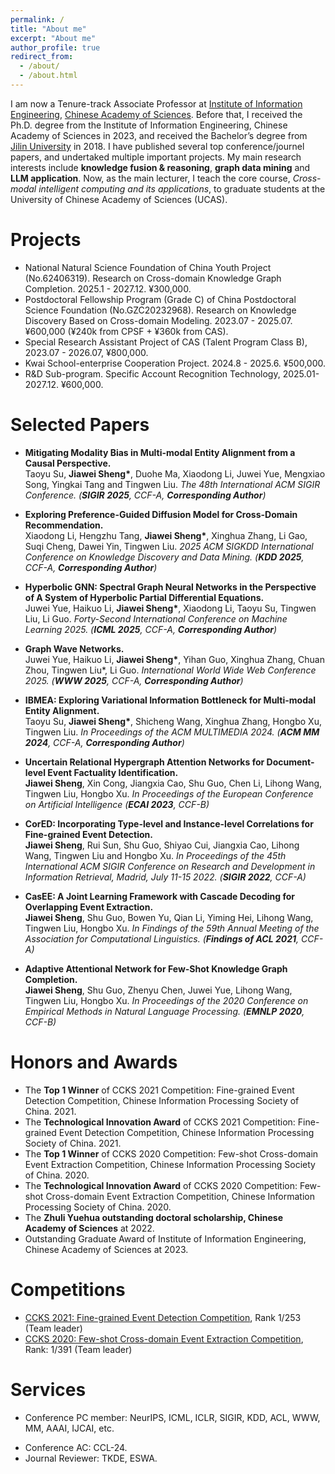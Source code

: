 ```yaml
---
permalink: /
title: "About me"
excerpt: "About me"
author_profile: true
redirect_from:
  - /about/
  - /about.html
---
```


<!-- I am currently pursuing a PhD degree (the 4/5 year) in the [Institute of Information Engineering](http://www.iie.ac.cn/), [Chinese Academy of Sciences](https://www.ucas.ac.cn/).
I received my Bachelor’s degree from [Jilin University](https://www.jlu.edu.cn/) in 2018.  Up to now, I have published several papers in the top conferences (e.g., ACL, SIGIR, EMNLP, etc.), and won prizes in data competitions.
My main research interests include **event extraction**, **information extraction** and **knowledge graph completion.**
Now, I am preparing for NLP algorithm engineer recruit.  -->

I am now a Tenure-track Associate Professor at [Institute of Information Engineering](http://www.iie.ac.cn/), [Chinese Academy of Sciences](https://www.ucas.ac.cn/).
Before that, I received the Ph.D. degree from the Institute of Information Engineering, Chinese Academy of Sciences in 2023, and received the Bachelor’s degree from [Jilin University](https://www.jlu.edu.cn/) in 2018.
I have published several top conference/journel papers, and undertaked multiple important projects.
My main research interests include **knowledge fusion & reasoning**, **graph data mining** and **LLM application**.
Now, as the main lecturer, I teach the core course, _Cross-modal intelligent computing and its applications_, to graduate students at the University of Chinese Academy of Sciences (UCAS).

# Projects

- National Natural Science Foundation of China Youth Project (No.62406319). Research on Cross-domain Knowledge Graph Completion. 2025.1 - 2027.12. ¥300,000.
- Postdoctoral Fellowship Program (Grade C) of China Postdoctoral Science Foundation (No.GZC20232968). Research on Knowledge Discovery Based on Cross-domain Modeling. 2023.07 - 2025.07. ¥600,000 (¥240k from CPSF + ¥360k from CAS).
- Special Research Assistant Project of CAS (Talent Program Class B), 2023.07 - 2026.07, ¥800,000.
- Kwai School-enterprise Cooperation Project. 2024.8 - 2025.6. ¥500,000.
- R&D Sub-program. Specific Account Recognition Technology, 2025.01-2027.12. ¥600,000.

<!-- - Talent Program Class B of Institute of Information Engineering, CAS, Tenure-track Young Associate Professor, 2023.07 - 2026.07. -->

# Selected Papers

- **Mitigating Modality Bias in Multi-modal Entity Alignment from a Causal Perspective.** <br>
  Taoyu Su, **Jiawei Sheng\***, Duohe Ma, Xiaodong Li, Juwei Yue, Mengxiao Song, Yingkai Tang and Tingwen Liu.
  _The 48th International ACM SIGIR Conference. (**SIGIR 2025**, CCF-A, **Corresponding Author**)_

- **Exploring Preference-Guided Diffusion Model for Cross-Domain Recommendation.** <br>
  Xiaodong Li, Hengzhu Tang, **Jiawei Sheng\***, Xinghua Zhang, Li Gao, Suqi Cheng, Dawei Yin, Tingwen Liu.
  _2025 ACM SIGKDD International Conference on Knowledge Discovery and Data Mining. (**KDD 2025**, CCF-A, **Corresponding Author**)_

- **Hyperbolic GNN: Spectral Graph Neural Networks in the Perspective of A System of Hyperbolic Partial Differential Equations.**<br>
  Juwei Yue, Haikuo Li, **Jiawei Sheng\***, Xiaodong Li, Taoyu Su, Tingwen Liu, Li Guo.
  _Forty-Second International Conference on Machine Learning 2025. (**ICML 2025**, CCF-A, **Corresponding Author**)_

- **Graph Wave Networks.**<br>
  Juwei Yue, Haikuo Li, **Jiawei Sheng\***, Yihan Guo, Xinghua Zhang, Chuan Zhou, Tingwen Liu\*, Li Guo.
  _International World Wide Web Conference 2025. (**WWW 2025**, CCF-A, **Corresponding Author**)_

- **IBMEA: Exploring Variational Information Bottleneck for Multi-modal Entity Alignment.**<br>
  Taoyu Su, **Jiawei Sheng\***, Shicheng Wang, Xinghua Zhang, Hongbo Xu, Tingwen Liu.
  _In Proceedings of the ACM MULTIMEDIA 2024. (**ACM MM 2024**, CCF-A, **Corresponding Author**)_

- **Uncertain Relational Hypergraph Attention Networks for Document-level Event Factuality Identification.**<br>
  **Jiawei Sheng**, Xin Cong, Jiangxia Cao, Shu Guo, Chen Li, Lihong Wang, Tingwen Liu, Hongbo Xu.
  _In Proceedings of the European Conference on Artificial Intelligence (**ECAI 2023**, CCF-B)_

- **CorED: Incorporating Type-level and Instance-level Correlations for Fine-grained Event Detection.**<br>
  **Jiawei Sheng**, Rui Sun, Shu Guo, Shiyao Cui, Jiangxia Cao, Lihong Wang, Tingwen Liu and Hongbo Xu.
  _In Proceedings of the 45th International ACM SIGIR Conference on Research and Development in Information Retrieval, Madrid, July 11-15 2022. (**SIGIR 2022**, CCF-A)_

- **CasEE: A Joint Learning Framework with Cascade Decoding for Overlapping Event Extraction.**<br>
  **Jiawei Sheng**, Shu Guo, Bowen Yu, Qian Li, Yiming Hei, Lihong Wang, Tingwen Liu, Hongbo Xu.
  _In Findings of the 59th Annual Meeting of the Association for Computational Linguistics. (**Findings of ACL 2021**, CCF-A)_

- **Adaptive Attentional Network for Few-Shot Knowledge Graph Completion.**<br>
  **Jiawei Sheng**, Shu Guo, Zhenyu Chen, Juwei Yue, Lihong Wang, Tingwen Liu, Hongbo Xu.
  _In Proceedings of the 2020 Conference on Empirical Methods in Natural Language Processing. (**EMNLP 2020**, CCF-B)_

# Honors and Awards

- The **Top 1 Winner** of CCKS 2021 Competition: Fine-grained Event Detection Competition, Chinese Information Processing Society of China. 2021.
- The **Technological Innovation Award** of CCKS 2021 Competition: Fine-grained Event Detection Competition, Chinese Information Processing Society of China. 2021.
- The **Top 1 Winner** of CCKS 2020 Competition: Few-shot Cross-domain Event Extraction Competition, Chinese Information Processing Society of China. 2020.
- The **Technological Innovation Award** of CCKS 2020 Competition: Few-shot Cross-domain Event Extraction Competition, Chinese Information Processing Society of China. 2020.
- The **Zhuli Yuehua outstanding doctoral scholarship, Chinese Academy of Sciences** at 2022.
- Outstanding Graduate Award of Institute of Information Engineering, Chinese Academy of Sciences at 2023.

# Competitions

- [CCKS 2021: Fine-grained Event Detection Competition](http://sigkg.cn/ccks2021/), Rank 1/253 (Team leader)
- [CCKS 2020: Few-shot Cross-domain Event Extraction Competition](http://sigkg.cn/ccks2020/?page_id=69#task4), Rank: 1/391 (Team leader)

# Services

- Conference PC member: NeurIPS, ICML, ICLR, SIGIR, KDD, ACL, WWW, MM, AAAI, IJCAI, etc.
<!-- - NeurIPS-24, AAAI-23/24, SIGIR-23/24, KDD-24, ACL-24, WWW-24, IJCAI-24, CIKM-23/24, DASFAA-24, COLING-24, ICASSP-23/24, ECML-PKDD-22/23, SIGIR-AP-23, IJCNN-24, etc. -->
- Conference AC: CCL-24.
- Journal Reviewer: TKDE, ESWA.
